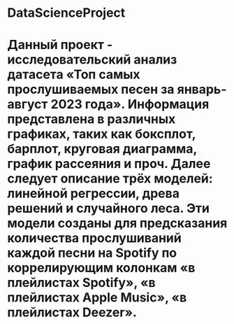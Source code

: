 # DataScienceProject
# Данный проект - исследовательский анализ датасета «Топ самых прослушиваемых песен за январь-август 2023 года». Информация представлена в различных графиках, таких как боксплот, барплот, круговая диаграмма, график рассеяния и проч. Далее следует описание трёх моделей: линейной регрессии, древа решений и случайного леса. Эти модели созданы для предсказания количества прослушиваний каждой песни на Spotify по коррелирующим колонкам «в плейлистах Spotify», «в плейлистах Apple Music», «в плейлистах Deezer».
